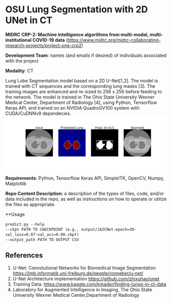 # OSU Lung Segmentation with 2D UNet in CT
**MIDRC CRP-2:  Machine intelligence algorithms from multi-modal, multi-institutional COVID-19 data** 
(https://www.midrc.org/midrc-collaborating-research-projects/project-one-crp2)

**Development Team**: names (and emails if desired) of individuals associated with the project

**Modality**: CT

Lung Lobe Segmentation model based on a 2D U-Net[1,2]. The model is trained with CT sequences and the corresponding lung masks [3]. The training images are enhanced and re-sized to 256 x 256 before feeding to the network. The model is trained in The Ohio State University Wexner Medical Center, Department of Radiology [4], using Python, Tensorflow Keras API, and trained on an NVIDIA QuadroGV100 system with CUDA/CuDNNv9 dependecies. 
![example output](out.png)

**Requirements**: Python, Tensorflow Keras API, SimpleITK, OpenCV, Numpy, Matplotlib

**Repo Content Description**: a description of the types of files, code, and/or data included in the repo, as well as instructions on how to operate or utilize the files as appropriate.

**Usage

```
predict.py --help
--ckpt PATH TO CHECKPOINT (e.g., output/JAICNet-epoch=38-val_loss=0.07-val_acc=0.00.ckpt)
--output_path PATH TO OUTPUT CSV 
```

References
---
1)	U-Net: Convolutional Networks for Biomedical Image Segmentation https://lmb.informatik.uni-freiburg.de/people/ronneber/u-net/
2)	U-Net Architecture implementation https://github.com/zhixuhao/unet
3)	Training Data: https://www.kaggle.com/kmader/finding-lungs-in-ct-data 
4)  Laboratory for Augmented Intelligence in Imaging, The Ohio State University Wexner Medical Center,Department of Radiology
